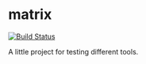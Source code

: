 # matrix
[![Build Status](https://travis-ci.org/monkeber/matrix.svg?branch=master)](https://travis-ci.org/monkeber/matrix)

A little project for testing different tools.